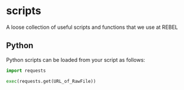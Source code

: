 # scripts

A loose collection of useful scripts and functions that we use at REBEL

## Python

Python scripts can be loaded from your script as follows:

```python
import requests

exec(requests.get(URL_of_RawFile))
```
